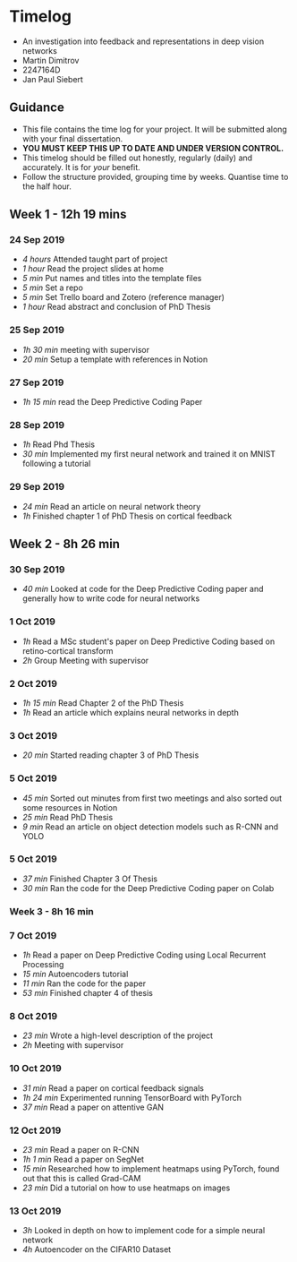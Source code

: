 # Timelog

* An investigation into feedback and representations in deep vision networks
* Martin Dimitrov
* 2247164D
* Jan Paul Siebert

## Guidance

* This file contains the time log for your project. It will be submitted along with your final dissertation.
* **YOU MUST KEEP THIS UP TO DATE AND UNDER VERSION CONTROL.**
* This timelog should be filled out honestly, regularly (daily) and accurately. It is for *your* benefit.
* Follow the structure provided, grouping time by weeks.  Quantise time to the half hour.

## Week 1 - 12h 19 mins

### 24 Sep 2019

* *4 hours* Attended taught part of project
* *1 hour* Read the project slides at home
* *5 min* Put names and titles into the template files
* *5 min* Set a repo
* *5 min* Set Trello board and Zotero (reference manager)
* *1 hour* Read abstract and conclusion of PhD Thesis

### 25 Sep 2019

* *1h 30 min* meeting with supervisor
* *20 min* Setup a template with references in Notion

### 27 Sep 2019
* *1h 15 min* read the Deep Predictive Coding Paper

### 28 Sep 2019
* *1h* Read Phd Thesis
* *30 min* Implemented my first neural network and trained it on MNIST following a tutorial

### 29 Sep 2019
* *24 min* Read an article on neural network theory
* *1h* Finished chapter 1 of PhD Thesis on cortical feedback

## Week 2 - 8h 26 min

### 30 Sep 2019
* *40 min* Looked at code for the Deep Predictive Coding paper and generally how to write code for neural networks

### 1 Oct 2019
* *1h* Read a MSc student's paper on Deep Predictive Coding based on retino-cortical transform
* *2h* Group Meeting with supervisor

### 2 Oct 2019
* *1h 15 min* Read Chapter 2 of the PhD Thesis
* *1h* Read an article which explains neural networks in depth

### 3 Oct 2019
* *20 min* Started reading chapter 3 of PhD Thesis

### 5 Oct 2019
* *45 min* Sorted out minutes from first two meetings and also sorted out some resources in Notion
* *25 min* Read PhD Thesis
* *9 min* Read an article on object detection models such as R-CNN and YOLO

### 5 Oct 2019
* *37 min* Finished Chapter 3 Of Thesis
* *30 min* Ran the code for the Deep Predictive Coding paper on Colab

### Week 3 - 8h 16 min

### 7 Oct 2019
* *1h* Read a paper on Deep Predictive Coding using Local Recurrent Processing
* *15 min* Autoencoders tutorial
* *11 min* Ran the code for the paper
* *53 min* Finished chapter 4 of thesis

### 8 Oct 2019
* *23 min* Wrote a high-level description of the project
* *2h* Meeting with supervisor

### 10 Oct 2019
* *31 min* Read a paper on cortical feedback signals
* *1h 24 min* Experimented running TensorBoard with PyTorch
* *37 min* Read a paper on attentive GAN

### 12 Oct 2019
* *23 min* Read a paper on R-CNN
* *1h 1 min* Read a paper on SegNet
* *15 min* Researched how to implement heatmaps using PyTorch, found out that this is called Grad-CAM
* *23 min* Did a tutorial on how to use heatmaps on images

### 13 Oct 2019
* *3h* Looked in depth on how to implement code for a simple neural network
* *4h* Autoencoder on the CIFAR10 Dataset


